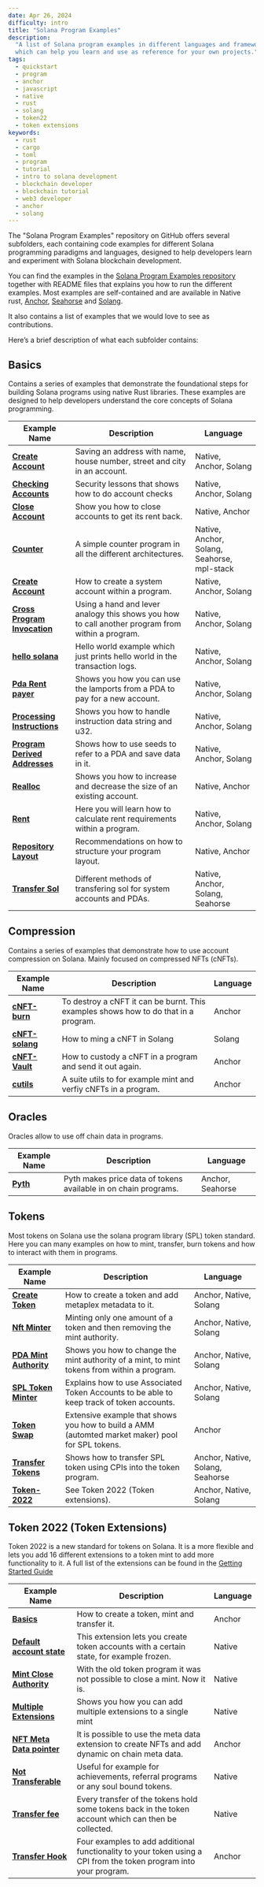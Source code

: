 ```yaml
---
date: Apr 26, 2024
difficulty: intro
title: "Solana Program Examples"
description:
  "A list of Solana program examples in different languages and frameworks,
  which can help you learn and use as reference for your own projects."
tags:
  - quickstart
  - program
  - anchor
  - javascript
  - native
  - rust
  - solang
  - token22
  - token extensions
keywords:
  - rust
  - cargo
  - toml
  - program
  - tutorial
  - intro to solana development
  - blockchain developer
  - blockchain tutorial
  - web3 developer
  - anchor
  - solang
---
```


The "Solana Program Examples" repository on GitHub offers several subfolders,
each containing code examples for different Solana programming paradigms and
languages, designed to help developers learn and experiment with Solana
blockchain development.

You can find the examples in the
[Solana Program Examples repository](https://github.com/solana-developers/program-examples)
together with README files that explains you how to run the different examples.
Most examples are self-contained and are available in Native rust,
[Anchor](https://www.anchor-lang.com/docs/installation),
[Seahorse](https://seahorse-lang.org/) and
[Solang](https://solana.com/de/developers/guides/solang/getting-started).

It also contains a list of examples that we would love to see as contributions.

Here’s a brief description of what each subfolder contains:

## Basics

Contains a series of examples that demonstrate the foundational steps for
building Solana programs using native Rust libraries. These examples are
designed to help developers understand the core concepts of Solana programming.

| Example Name                                                                                                                      | Description                                                                                      | Language                                    |
| --------------------------------------------------------------------------------------------------------------------------------- | ------------------------------------------------------------------------------------------------ | ------------------------------------------- |
| **[Create Account](https://github.com/solana-developers/program-examples/tree/main/basics/account-data)**                         | Saving an address with name, house number, street and city in an account.                        | Native, Anchor, Solang                      |
| **[Checking Accounts](https://github.com/solana-developers/program-examples/tree/main/basics/checking-accounts)**                 | Security lessons that shows how to do account checks                                             | Native, Anchor, Solang                      |
| **[Close Account](https://github.com/solana-developers/program-examples/tree/main/basics/close-account)**                         | Show you how to close accounts to get its rent back.                                             | Native, Anchor                              |
| **[Counter](https://github.com/solana-developers/program-examples/tree/main/basics/counter)**                                     | A simple counter program in all the different architectures.                                     | Native, Anchor, Solang, Seahorse, mpl-stack |
| **[Create Account](https://github.com/solana-developers/program-examples/tree/main/basics/create-account)**                       | How to create a system account within a program.                                                 | Native, Anchor, Solang                      |
| **[Cross Program Invocation](https://github.com/solana-developers/program-examples/tree/main/basics/cross-program-invocation)**   | Using a hand and lever analogy this shows you how to call another program from within a program. | Native, Anchor, Solang                      |
| **[hello solana](https://github.com/solana-developers/program-examples/tree/main/basics/hello-solana)**                           | Hello world example which just prints hello world in the transaction logs.                       | Native, Anchor, Solang                      |
| **[Pda Rent payer](https://github.com/solana-developers/program-examples/tree/main/basics/pda-rent-payer)**                       | Shows you how you can use the lamports from a PDA to pay for a new account.                      | Native, Anchor, Solang                      |
| **[Processing Instructions](https://github.com/solana-developers/program-examples/tree/main/basics/processing-instructions)**     | Shows you how to handle instruction data string and u32.                                         | Native, Anchor, Solang                      |
| **[Program Derived Addresses](https://github.com/solana-developers/program-examples/tree/main/basics/program-derived-addresses)** | Shows how to use seeds to refer to a PDA and save data in it.                                    | Native, Anchor, Solang                      |
| **[Realloc](https://github.com/solana-developers/program-examples/tree/main/basics/realloc)**                                     | Shows you how to increase and decrease the size of an existing account.                          | Native, Anchor                              |
| **[Rent](https://github.com/solana-developers/program-examples/tree/main/basics/rent)**                                           | Here you will learn how to calculate rent requirements within a program.                         | Native, Anchor, Solang                      |
| **[Repository Layout](https://github.com/solana-developers/program-examples/tree/main/basics/repository-layout)**                 | Recommendations on how to structure your program layout.                                         | Native, Anchor                              |
| **[Transfer Sol](https://github.com/solana-developers/program-examples/tree/main/basics/transfer-sol)**                           | Different methods of transfering sol for system accounts and PDAs.                               | Native, Anchor, Solang, Seahorse            |

## Compression

Contains a series of examples that demonstrate how to use account compression on
Solana. Mainly focused on compressed NFTs (cNFTs).

| Example Name                                                                                                    | Description                                                                         | Language |
| --------------------------------------------------------------------------------------------------------------- | ----------------------------------------------------------------------------------- | -------- |
| **[cNFT-burn](https://github.com/solana-developers/program-examples/tree/main/compression/cnft-burn)**          | To destroy a cNFT it can be burnt. This examples shows how to do that in a program. | Anchor   |
| **[cNFT-solang](https://github.com/solana-developers/program-examples/tree/main/compression/cnft-solang)**      | How to ming a cNFT in Solang                                                        | Solang   |
| **[cNFT-Vault](https://github.com/solana-developers/program-examples/tree/main/compression/cnft-vault/anchor)** | How to custody a cNFT in a program and send it out again.                           | Anchor   |
| **[cutils](https://github.com/solana-developers/program-examples/tree/main/compression/cutils)**                | A suite utils to for example mint and verfiy cNFTs in a program.                    | Anchor   |

## Oracles

Oracles allow to use off chain data in programs.

| Example Name                                                                             | Description                                                     | Language         |
| ---------------------------------------------------------------------------------------- | --------------------------------------------------------------- | ---------------- |
| **[Pyth](https://github.com/solana-developers/program-examples/tree/main/oracles/pyth)** | Pyth makes price data of tokens available in on chain programs. | Anchor, Seahorse |

## Tokens

Most tokens on Solana use the solana program library (SPL) token standard. Here
you can many examples on how to mint, transfer, burn tokens and how to interact
with them in programs.

| Example Name                                                                                                        | Description                                                                                      | Language                         |
| ------------------------------------------------------------------------------------------------------------------- | ------------------------------------------------------------------------------------------------ | -------------------------------- |
| **[Create Token](https://github.com/solana-developers/program-examples/tree/main/tokens/create-token)**             | How to create a token and add metaplex metadata to it.                                           | Anchor, Native, Solang           |
| **[Nft Minter](https://github.com/solana-developers/program-examples/tree/main/tokens/nft-minter)**                 | Minting only one amount of a token and then removing the mint authority.                         | Anchor, Native, Solang           |
| **[PDA Mint Authority](https://github.com/solana-developers/program-examples/tree/main/tokens/pda-mint-authority)** | Shows you how to change the mint authority of a mint, to mint tokens from within a program.      | Anchor, Native, Solang           |
| **[SPL Token Minter](https://github.com/solana-developers/program-examples/tree/main/tokens/spl-token-minter)**     | Explains how to use Associated Token Accounts to be able to keep track of token accounts.        | Anchor, Native, Solang           |
| **[Token Swap](https://github.com/solana-developers/program-examples/tree/main/tokens/token-swap)**                 | Extensive example that shows you how to build a AMM (automted market maker) pool for SPL tokens. | Anchor                           |
| **[Transfer Tokens](https://github.com/solana-developers/program-examples/tree/main/tokens/transfer-tokens)**       | Shows how to transfer SPL token using CPIs into the token program.                               | Anchor, Native, Solang, Seahorse |
| **[Token-2022](https://github.com/solana-developers/program-examples/tree/main/tokens/token-2022)**                 | See Token 2022 (Token extensions).                                                               | Anchor, Native, Solang           |

## Token 2022 (Token Extensions)

Token 2022 is a new standard for tokens on Solana. It is a more flexible and
lets you add 16 different extensions to a token mint to add more functionality
to it. A full list of the extensions can be found in the
[Getting Started Guide](https://solana.com/developers/guides/token-extensions/getting-started)

| Example Name                                                                                                                                | Description                                                                                                       | Language |
| ------------------------------------------------------------------------------------------------------------------------------------------- | ----------------------------------------------------------------------------------------------------------------- | -------- |
| **[Basics](https://github.com/solana-developers/program-examples/tree/main/tokens/token-2022/basics/anchor)**                               | How to create a token, mint and transfer it.                                                                      | Anchor   |
| **[Default account state](https://github.com/solana-developers/program-examples/tree/main/tokens/token-2022/default-account-state/native)** | This extension lets you create token accounts with a certain state, for example frozen.                           | Native   |
| **[Mint Close Authority](https://github.com/solana-developers/program-examples/tree/main/tokens/token-2022/mint-close-authority)**          | With the old token program it was not possible to close a mint. Now it is.                                        | Native   |
| **[Multiple Extensions](https://github.com/solana-developers/program-examples/tree/main/tokens/token-2022/multiple-extensions)**            | Shows you how you can add multiple extensions to a single mint                                                    | Native   |
| **[NFT Meta Data pointer](https://github.com/solana-developers/program-examples/tree/main/tokens/token-2022/nft-meta-data-pointer)**        | It is possible to use the meta data extension to create NFTs and add dynamic on chain meta data.                  | Anchor   |
| **[Not Transferable](https://github.com/solana-developers/program-examples/tree/main/tokens/token-2022/non-transferable/native)**           | Useful for example for achievements, referral programs or any soul bound tokens.                                  | Native   |
| **[Transfer fee](https://github.com/solana-developers/program-examples/tree/main/tokens/token-2022/transfer-fees)**                         | Every transfer of the tokens hold some tokens back in the token account which can then be collected.              | Native   |
| **[Transfer Hook](https://github.com/solana-developers/program-examples/tree/main/tokens/token-2022/transfer-hook)**                        | Four examples to add additional functionality to your token using a CPI from the token program into your program. | Anchor   |
